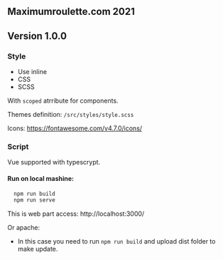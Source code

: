 
## Maximumroulette.com 2021
## Version 1.0.0

### Style

  - Use inline 
  - CSS
  - SCSS 

  With `scoped` atrribute for components.

  Themes definition:
  `/src/styles/style.scss`

  Icons:
  https://fontawesome.com/v4.7.0/icons/

### Script

Vue supported with typescrypt.

#### Run on local mashine:

```js
  npm run build
  npm run serve
```

This is web part access:
http://localhost:3000/

Or apache:
 - In this case you need to run `npm run build`
   and upload dist folder to make update.
